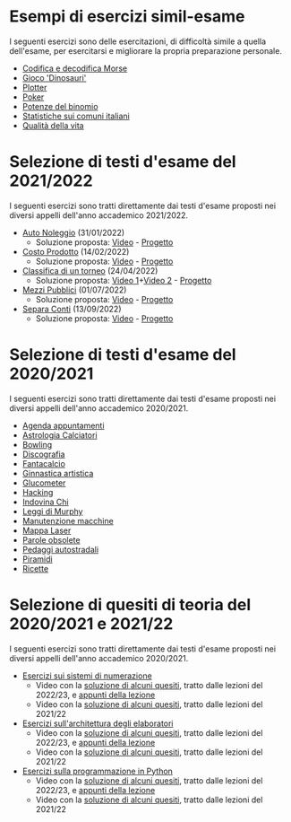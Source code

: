 # Esempi di esercizi simil-esame

I seguenti esercizi sono delle esercitazioni, di difficoltà simile a quella dell'esame, per esercitarsi e migliorare la
propria preparazione personale.

- [Codifica e decodifica Morse](esempi/morse)
- [Gioco 'Dinosauri'](esempi/dinosauri)
- [Plotter](esempi/plotter)
- [Poker](esempi/poker)
- [Potenze del binomio](esempi/potenze_binomio)
- [Statistiche sui comuni italiani](esempi/statistiche_comuni)
- [Qualità della vita](esempi/qdv)

# Selezione di testi d'esame del 2021/2022

I seguenti esercizi sono tratti direttamente dai testi d'esame proposti nei diversi appelli dell'anno accademico
2021/2022.

- [Auto Noleggio](esami2021-22/auto_noleggio) (31/01/2022)
  - Soluzione proposta: [Video](https://youtu.be/Qhke4XOch1Q) - [Progetto](https://github.com/polito-info-2022/Settimane/tree/master/Settimana14/auto_noleggio)
- [Costo Prodotto](esami2021-22/costo_prodotto) (14/02/2022)
  - Soluzione proposta: [Video](https://youtu.be/tjRcHRUY7Jo) - [Progetto](https://github.com/polito-info-2022/Settimane/tree/master/Settimana14/costo_prodotto)
- [Classifica di un torneo](esami2021-22/classifica_torneo) (24/04/2022)
  - Soluzione proposta: [Video 1](https://youtu.be/-GenonhFnCw)+[Video 2](https://youtu.be/usNo9p2I370) - [Progetto](https://github.com/polito-info-2022/Settimane/tree/master/Settimana14/classifica_torneo)
- [Mezzi Pubblici](esami2021-22/mezzi_pubblici) (01/07/2022)
  - Soluzione proposta: [Video](https://youtu.be/64WtQO3QSPQ) - [Progetto](https://github.com/polito-info-2022/Settimane/tree/master/Settimana14/mezzi_pubblici)
- [Separa Conti](esami2021-22/separa_conti) (13/09/2022)
  - Soluzione proposta: [Video](https://youtu.be/udb0aHCXGPY) - [Progetto](https://github.com/polito-info-2022/Settimane/tree/master/Settimana14/separa_conti)

# Selezione di testi d'esame del 2020/2021

I seguenti esercizi sono tratti direttamente dai testi d'esame proposti nei diversi appelli dell'anno accademico
2020/2021.

- [Agenda appuntamenti](esami2020-21/agenda)
- [Astrologia Calciatori](esami2020-21/astrologia_calciatori)
- [Bowling](esami2020-21/bowling)
- [Discografia](esami2020-21/discografia)
- [Fantacalcio](esami2020-21/fantacalcio)
- [Ginnastica artistica](esami2020-21/ginnastica_artistica)
- [Glucometer](esami2020-21/glucometer)
- [Hacking](esami2020-21/hacking)
- [Indovina Chi](esami2020-21/indovina_chi)
- [Leggi di Murphy](esami2020-21/murphy)
- [Manutenzione macchine](esami2020-21/manutenzione)
- [Mappa Laser](esami2020-21/mappa_laser)
- [Parole obsolete](esami2020-21/parole_obsolete)
- [Pedaggi autostradali](esami2020-21/pedaggi_autostradali)
- [Piramidi](esami2020-21/piramidi)
- [Ricette](esami2020-21/ricette)

# Selezione di quesiti di teoria del 2020/2021 e 2021/22

I seguenti esercizi sono tratti direttamente dai testi d'esame proposti nei diversi appelli dell'anno accademico
2020/2021.

- [Esercizi sui sistemi di numerazione](teoria/numeri.md)
    - Video con la [soluzione di alcuni quesiti](https://youtu.be/JfSvRRgj35Q),
      tratto dalle lezioni del 2022/23,
      e [appunti della lezione](https://github.com/polito-info-2022/Settimane/raw/master/Settimana14/TEORIA/L42-esercizi-numeri.pdf)
    - Video con la [soluzione di alcuni quesiti](https://youtu.be/NHuU4cKeDfM), tratto dalle lezioni del 2021/22
- [Esercizi sull'architettura degli elaboratori](teoria/architettura.md)
    - Video con la [soluzione di alcuni quesiti](https://youtu.be/4UqjZzzJ1g8),
      tratto dalle lezioni del 2022/23,
      e [appunti della lezione](https://github.com/polito-info-2022/Settimane/raw/master/Settimana14/TEORIA/L43-esercizi-architetture.pdf)
    - Video con la [soluzione di alcuni quesiti](https://youtu.be/1BNqThR1YWU), tratto dalle lezioni del 2021/22
- [Esercizi sulla programmazione in Python](teoria/python.md)
    - Video con la [soluzione di alcuni quesiti](https://youtu.be/dmap7bnlb9s),
      tratto dalle lezioni del 2022/23,
      e [appunti della lezione](https://github.com/polito-info-2022/Settimane/raw/master/Settimana14/TEORIA/L44-esercizi-Python.pdf)
    - Video con la [soluzione di alcuni quesiti](https://youtu.be/6YCwZKBAoUc), tratto dalle lezioni del 2021/22
